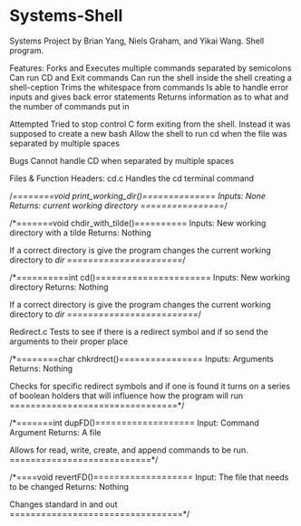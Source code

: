 # Systems-Shell
Systems Project by Brian Yang, Niels Graham, and Yikai Wang. Shell program.

Features:
Forks and Executes multiple commands separated by semicolons
	Can run CD and Exit commands
	Can run the shell inside the shell creating a shell-ception
	Trims the whitespace from commands
	Is able to handle error inputs and gives back error statements
  Returns information as to what and the number of commands put in


Attempted
	Tried to stop control C form exiting from the shell. Instead it was supposed to create a
new bash
Allow the shell to run cd when the file was separated by multiple spaces  


Bugs
	Cannot handle CD when separated by multiple spaces


Files & Function Headers:
cd.c
Handles the cd terminal command

/*========void print_working_dir()==============
Inputs: None
Returns: current working directory
================*/


/*=======void chdir_with_tilde()==========
Inputs: New working directory with a tilde
Returns: Nothing


If a correct directory is give the program changes the
current working directory to *dir
======================*/


/*==========int cd()======================
Inputs: New working directory
Returns: Nothing


If a correct directory is give the program changes the
current working directory to *dir
=========================*/


Redirect.c
Tests to see if there is a redirect symbol and if so send the
arguments to their proper place

/*========char chkrdrect()================
Inputs: Arguments
Returns: Nothing


Checks for specific redirect symbols and if one is
found it turns on a series of boolean holders that will
influence how the program will run
================================*/


/*=======int dupFD()===================
Input: Command Argument
Returns: A file


Allows for read, write, create, and append commands
to be run.
===========================*/


/*====void revertFD()===================
Input: The file that needs to be changed
Returns: Nothing


Changes standard in and out
=================================*/
